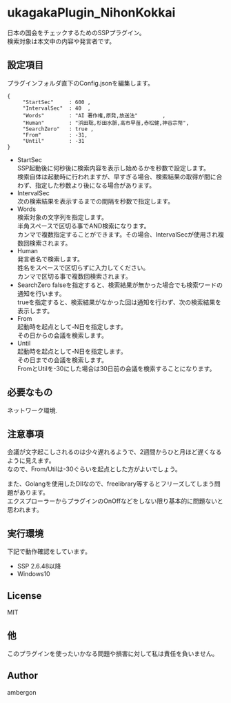 # ukagakaPlugin_NihonKokkai
日本の国会をチェックするためのSSPプラグイン。<br>
検索対象は本文中の内容や発言者です。<br>


## 設定項目
プラグインフォルダ直下のConfig.jsonを編集します。
```
{
     "StartSec"     : 600 ,
     "IntervalSec"  : 40  ,
     "Words"        : "AI 著作権,原発,放送法"        ,
     "Human"        : "浜田聡,杉田水脈,高市早苗,赤松健,神谷宗幣",
     "SearchZero"   : true ,
     "From"         : -31,
     "Until"        : -31
}
```
- StartSec<br>
    SSP起動後に何秒後に検索内容を表示し始めるかを秒数で設定します。<br>
    検索自体は起動時に行われますが、早すぎる場合、検索結果の取得が間に合わず、指定した秒数より後になる場合があります。<br>
- IntervalSec<br>
    次の検索結果を表示するまでの間隔を秒数で指定します。<br>
- Words    <br>
    検索対象の文字列を指定します。<br>
    半角スペースで区切る事でAND検索になります。<br>
    カンマで複数指定することができます。その場合、IntervalSecが使用され複数回検索されます。<br>
- Human<br>
    発言者名で検索します。<br>
    姓名をスペースで区切らずに入力してください。<br>
    カンマで区切る事で複数回検索されます。<br>
- SearchZero
    falseを指定すると、検索結果が無かった場合でも検索ワードの通知を行います。<br>
    trueを指定すると、検索結果がなかった回は通知を行わず、次の検索結果を表示します。<br>
- From<br>
    起動時を起点として-N日を指定します。<br>
    その日からの会議を検索します。<br>
- Until<br>
    起動時を起点として-N日を指定します。<br>
    その日までの会議を検索します。<br>
    FromとUtilを-30にした場合は30日前の会議を検索することになります。<br>


## 必要なもの
ネットワーク環境.


## 注意事項
会議が文字起こしされるのは少々遅れるようで、2週間からひと月ほど遅くなるように見えます。<br>
なので、From/Utilは-30ぐらいを起点とした方がよいでしょう。<br>

また、Golangを使用したDllなので、freelibrary等するとフリーズしてしまう問題があります。<br>
エクスプローラーからプラグインのOnOffなどをしない限り基本的に問題ないと思われます。<br>


## 実行環境
下記で動作確認をしています。<br>
- SSP 2.6.48以降
- Windows10



## License
MIT


## 他
このプラグインを使ったいかなる問題や損害に対して私は責任を負いません。


## Author
ambergon




